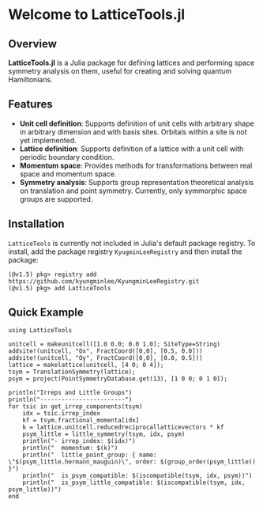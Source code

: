 # Welcome to LatticeTools.jl

## Overview
**LatticeTools.jl** is a Julia package for defining lattices and performing space symmetry analysis on them, useful for creating and solving quantum Hamiltonians.

## Features
- **Unit cell definition**: Supports definition of unit cells with arbitrary shape in arbitrary dimension and with basis sites. Orbitals within a site is not yet implemented.
- **Lattice definition**: Supports definition of a lattice with a unit cell with periodic boundary condition.
- **Momentum space**: Provides methods for transformations between real space and momentum space.
- **Symmetry analysis**: Supports group representation theoretical analysis on translation and point symmetry. Currently, only symmorphic space groups are supported.

## Installation

`LatticeTools` is currently not included in Julia's default package registry.
To install, add the package registry `KyugminLeeRegistry` and then install the package:
```julia-repl
(@v1.5) pkg> registry add https://github.com/kyungminlee/KyungminLeeRegistry.git
(@v1.5) pkg> add LatticeTools
```

## Quick Example

```@example example-unitcell
using LatticeTools

unitcell = makeunitcell([1.0 0.0; 0.0 1.0]; SiteType=String)
addsite!(unitcell, "Ox", FractCoord([0,0], [0.5, 0.0]))
addsite!(unitcell, "Oy", FractCoord([0,0], [0.0, 0.5]))
lattice = makelattice(unitcell, [4 0; 0 4]);
tsym = TranslationSymmetry(lattice);
psym = project(PointSymmetryDatabase.get(13), [1 0 0; 0 1 0]);

println("Irreps and Little Groups")
println("------------------------")
for tsic in get_irrep_components(tsym)
    idx = tsic.irrep_index
    kf = tsym.fractional_momenta[idx]
    k = lattice.unitcell.reducedreciprocallatticevectors * kf
    psym_little = little_symmetry(tsym, idx, psym)
    println("- irrep_index: $(idx)")
    println("  momentum: $(k)")
    println("  little_point_group: { name: \"$(psym_little.hermann_mauguin)\", order: $(group_order(psym_little)) }")
    println("  is_psym_compatible: $(iscompatible(tsym, idx, psym))")
    println("  is_psym_little_compatible: $(iscompatible(tsym, idx, psym_little))")
end
```